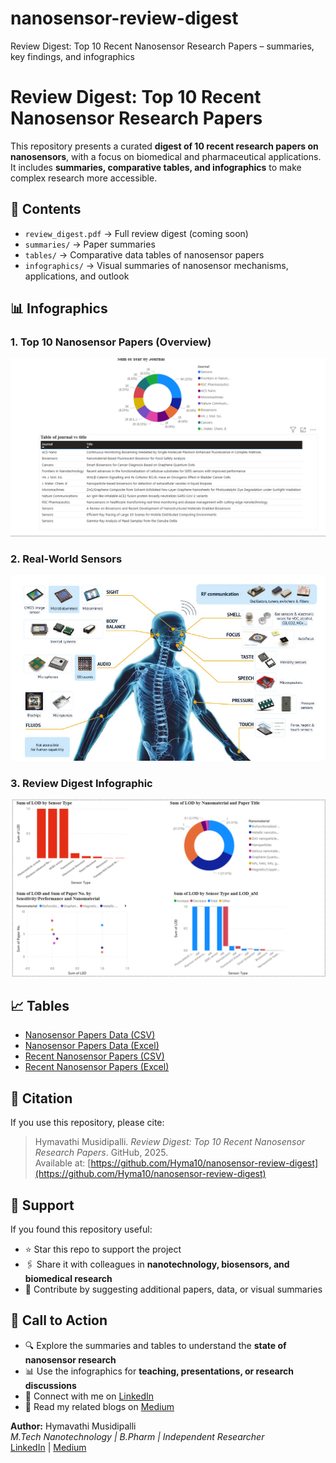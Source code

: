 # nanosensor-review-digest
Review Digest: Top 10 Recent Nanosensor Research Papers – summaries, key findings, and infographics
# Review Digest: Top 10 Recent Nanosensor Research Papers
This repository presents a curated **digest of 10 recent research papers on nanosensors**, with a focus on biomedical and pharmaceutical applications.  
It includes **summaries, comparative tables, and infographics** to make complex research more accessible.
## 📑 Contents
- `review_digest.pdf` → Full review digest (coming soon)
- `summaries/` → Paper summaries
- `tables/` → Comparative data tables of nanosensor papers
- `infographics/` → Visual summaries of nanosensor mechanisms, applications, and outlook
## 📊 Infographics
### 1. Top 10 Nanosensor Papers (Overview)
![Top 10 Nanosensor Papers](infographics/top10_nanosensor_papers.png)
### 2. Real-World Sensors
![Real World Sensors](infographics/real_world_sensors.jpg)
### 3. Review Digest Infographic
![Review Digest Infographic](infographics/review_digest_infographic.png)
## 📈 Tables
- [Nanosensor Papers Data (CSV)](tables/nanosensor_papers_data.csv)  
- [Nanosensor Papers Data (Excel)](tables/nanosensor_papers_data.xlsx)  
- [Recent Nanosensor Papers (CSV)](tables/recent_nanosensor_papers.csv)  
- [Recent Nanosensor Papers (Excel)](tables/recent_nanosensor_papers.xlsx)
## 📌 Citation
If you use this repository, please cite:
> Hymavathi Musidipalli. *Review Digest: Top 10 Recent Nanosensor Research Papers*. GitHub, 2025.  
> Available at: [https://github.com/Hyma10/nanosensor-review-digest](https://github.com/Hyma10/nanosensor-review-digest)
## 🙌 Support
If you found this repository useful:
- ⭐ Star this repo to support the project  
- 🖇️ Share it with colleagues in **nanotechnology, biosensors, and biomedical research**  
- 📝 Contribute by suggesting additional papers, data, or visual summaries  
## 📣 Call to Action
- 🔍 Explore the summaries and tables to understand the **state of nanosensor research**  
- 📊 Use the infographics for **teaching, presentations, or research discussions**  
- 🤝 Connect with me on [LinkedIn](https://www.linkedin.com/in/musidipallihymavathi/)  
- 📖 Read my related blogs on [Medium](https://medium.com/@hymavathimusidipalli)  

**Author:** Hymavathi Musidipalli  
*M.Tech Nanotechnology | B.Pharm | Independent Researcher*  
[LinkedIn](https://www.linkedin.com/in/musidipallihymavathi/) | [Medium](https://medium.com/@hymavathimusidipalli)
